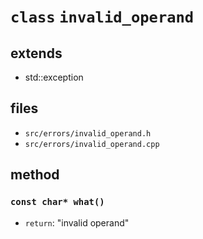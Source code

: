 # **`class`** `invalid_operand` #
## extends ##
 - std::exception

## files ##
 - `src/errors/invalid_operand.h`
 - `src/errors/invalid_operand.cpp`

 ## method ##
 ### `const char* what()`
  - `return`: "invalid operand"
